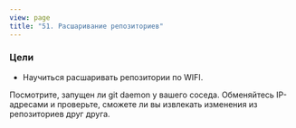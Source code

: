 ```yaml
---
view: page
title: "51. Расшаривание репозиториев"
---
```


<h3>Цели</h3>

<ul><li>Научиться расшаривать репозитории по <span class="caps">WIFI</span>.</li></ul>

<p>Посмотрите, запущен ли git daemon у вашего соседа. Обменяйтесь IP-адресами и проверьте, сможете ли вы извлекать изменения из репозиториев друг друга.</p>